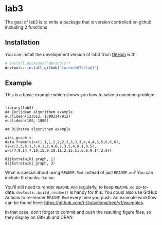 
<!-- README.md is generated from README.Rmd. Please edit that file -->

# lab3

<!-- badges: start -->
<!-- badges: end -->

The goal of lab3 is to write a package that is version controlled on
github including 2 functions

## Installation

You can install the development version of lab3 from
[GitHub](https://github.com/) with:

``` r
# install.packages("devtools")
devtools::install_github("fatemeh879/lab3")
```

## Example

This is a basic example which shows you how to solve a common problem:

``` euclidean

library(lab3)
## Euclidean algorithem example
euclidean(123612, 13892347912)
euclidean(100, 1000)

## Dijkstra algorithem example

wiki_graph <-
data.frame(v1=c(1,1,1,2,2,2,3,3,3,3,4,4,4,5,5,6,6,6),
v2=c(2,3,6,1,3,4,1,2,4,6,2,3,5,4,6,1,3,5),
w=c(7,9,14,7,10,15,9,10,11,2,15,11,6,6,9,14,2,9))

dijkstra(wiki_graph, 1)
dijkstra(wiki_graph, 3)
```

What is special about using `README.Rmd` instead of just `README.md`?
You can include R chunks like so:

You’ll still need to render `README.Rmd` regularly, to keep `README.md`
up-to-date. `devtools::build_readme()` is handy for this. You could also
use GitHub Actions to re-render `README.Rmd` every time you push. An
example workflow can be found here:
<https://github.com/r-lib/actions/tree/v1/examples>.

In that case, don’t forget to commit and push the resulting figure
files, so they display on GitHub and CRAN.
